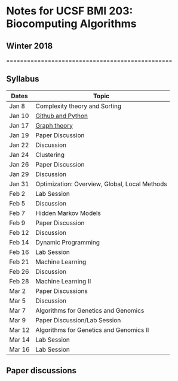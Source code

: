 # Notes for UCSF BMI 203: Biocomputing Algorithms 
## Winter 2018 

================================================

## Syllabus 

| Dates | Topic | 
| ----- | ----- |
| Jan 8 |Complexity theory and Sorting| 
| Jan 10 | [Github and Python](https://github.com/christacaggiano/algorithms/blob/master/notes/10.1.18.md) |
| Jan 17 | [Graph theory](https://github.com/christacaggiano/algorithms/blob/master/notes/17.1.18.md) | 
| Jan 19 | Paper Discussion| 
| Jan 22 | Discussion | 
| Jan 24 | Clustering | 
| Jan 26 | Paper Discussion | 
| Jan 29 | Discussion | 
| Jan 31 | Optimization:  Overview, Global, Local Methods | 
| Feb 2  | Lab Session | 
| Feb 5  | Discussion | 
| Feb 7  | Hidden Markov Models | 
| Feb 9  | Paper Discussion | 
| Feb 12 | Discussion | 
| Feb 14 | Dynamic Programming | 
| Feb 16 | Lab Session | 
| Feb 21 | Machine Learning | 
| Feb 26 | Discussion
| Feb 28 | Machine Learning II | 
| Mar 2  |Paper Discussions |
| Mar 5  |Discussion
| Mar 7  | Algorithms  for  Genetics and  Genomics |
| Mar 9  | Paper Discussion/Lab Session | 
| Mar 12 | Algorithms  for  Genetics  and  Genomics II | 
| Mar 14 | Lab Session | 
| Mar 16 | Lab Session | 


## Paper discussions 

